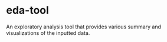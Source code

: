 # eda-tool
 An exploratory analysis tool that provides various summary and visualizations of the inputted data.
